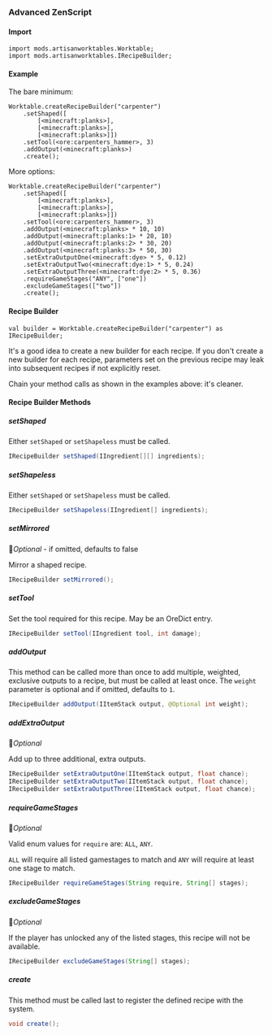 ### Advanced ZenScript

#### Import

```
import mods.artisanworktables.Worktable;
import mods.artisanworktables.IRecipeBuilder;
```

#### Example

The bare minimum:

```
Worktable.createRecipeBuilder("carpenter")
    .setShaped([
        [<minecraft:planks>],
        [<minecraft:planks>],
        [<minecraft:planks>]])
    .setTool(<ore:carpenters_hammer>, 3)
    .addOutput(<minecraft:planks>)
    .create();
```

More options:

```
Worktable.createRecipeBuilder("carpenter")
    .setShaped([
        [<minecraft:planks>],
        [<minecraft:planks>],
        [<minecraft:planks>]])
    .setTool(<ore:carpenters_hammer>, 3)
    .addOutput(<minecraft:planks> * 10, 10)
    .addOutput(<minecraft:planks:1> * 20, 10)
    .addOutput(<minecraft:planks:2> * 30, 20)
    .addOutput(<minecraft:planks:3> * 50, 30)
    .setExtraOutputOne(<minecraft:dye> * 5, 0.12)
    .setExtraOutputTwo(<minecraft:dye:1> * 5, 0.24)
    .setExtraOutputThree(<minecraft:dye:2> * 5, 0.36)
    .requireGameStages("ANY", ["one"])
    .excludeGameStages(["two"])
    .create();
```

#### Recipe Builder

```
val builder = Worktable.createRecipeBuilder("carpenter") as IRecipeBuilder;
```

It's a good idea to create a new builder for each recipe. If you don't create a new builder for each recipe, parameters set on the previous recipe may leak into subsequent recipes if not explicitly reset.

Chain your method calls as shown in the examples above: it's cleaner.

#### Recipe Builder Methods

##### setShaped

Either `setShaped` or `setShapeless` must be called.

```java
IRecipeBuilder setShaped(IIngredient[][] ingredients);
```

##### setShapeless

Either `setShaped` or `setShapeless` must be called.

```java
IRecipeBuilder setShapeless(IIngredient[] ingredients);
```

##### setMirrored

&#x1F539;*Optional* - if omitted, defaults to false
 
Mirror a shaped recipe.

```java
IRecipeBuilder setMirrored();
```

##### setTool

Set the tool required for this recipe. May be an OreDict entry.

```java
IRecipeBuilder setTool(IIngredient tool, int damage);
```

##### addOutput

This method can be called more than once to add multiple, weighted, exclusive outputs to a recipe, but must be called at least once. The `weight` parameter is optional and if omitted, defaults to `1`.

```java
IRecipeBuilder addOutput(IItemStack output, @Optional int weight);
```

##### addExtraOutput

&#x1F539;*Optional*

Add up to three additional, extra outputs.

```java
IRecipeBuilder setExtraOutputOne(IItemStack output, float chance);
IRecipeBuilder setExtraOutputTwo(IItemStack output, float chance);
IRecipeBuilder setExtraOutputThree(IItemStack output, float chance);
```

##### requireGameStages

&#x1F539;*Optional*

Valid enum values for `require` are: `ALL`, `ANY`.

`ALL` will require all listed gamestages to match and `ANY` will require at least one stage to match.

```java
IRecipeBuilder requireGameStages(String require, String[] stages);
```

##### excludeGameStages

&#x1F539;*Optional*

If the player has unlocked any of the listed stages, this recipe will not be available.

```java
IRecipeBuilder excludeGameStages(String[] stages);
```

##### create

This method must be called last to register the defined recipe with the system.

```java
void create();
```